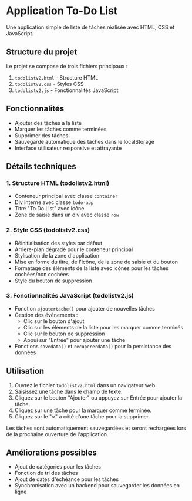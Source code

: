 # Application To-Do List

Une application simple de liste de tâches réalisée avec HTML, CSS et JavaScript.

## Structure du projet

Le projet se compose de trois fichiers principaux :

1. `todolistv2.html` - Structure HTML
2. `todolistv2.css` - Styles CSS
3. `todolistv2.js` - Fonctionnalités JavaScript

## Fonctionnalités

- Ajouter des tâches à la liste
- Marquer les tâches comme terminées
- Supprimer des tâches
- Sauvegarde automatique des tâches dans le localStorage
- Interface utilisateur responsive et attrayante

## Détails techniques

### 1. Structure HTML (todolistv2.html)

- Conteneur principal avec classe `container`
- Div interne avec classe `todo-app`
- Titre "To Do List" avec icône
- Zone de saisie dans un div avec classe `row`

### 2. Style CSS (todolistv2.css)

- Réinitialisation des styles par défaut
- Arrière-plan dégradé pour le conteneur principal
- Stylisation de la zone d'application
- Mise en forme du titre, de l'icône, de la zone de saisie et du bouton
- Formatage des éléments de la liste avec icônes pour les tâches cochées/non cochées
- Style du bouton de suppression

### 3. Fonctionnalités JavaScript (todolistv2.js)

- Fonction `ajoutertache()` pour ajouter de nouvelles tâches
- Gestion des événements :
  - Clic sur le bouton d'ajout
  - Clic sur les éléments de la liste pour les marquer comme terminés
  - Clic sur le bouton de suppression
  - Appui sur "Entrée" pour ajouter une tâche
- Fonctions `savedata()` et `recupererdata()` pour la persistance des données

## Utilisation

1. Ouvrez le fichier `todolistv2.html` dans un navigateur web.
2. Saisissez une tâche dans le champ de texte.
3. Cliquez sur le bouton "Ajouter" ou appuyez sur Entrée pour ajouter la tâche.
4. Cliquez sur une tâche pour la marquer comme terminée.
5. Cliquez sur le "×" à côté d'une tâche pour la supprimer.

Les tâches sont automatiquement sauvegardées et seront rechargées lors de la prochaine ouverture de l'application.

## Améliorations possibles

- Ajout de catégories pour les tâches
- Fonction de tri des tâches
- Ajout de dates d'échéance pour les tâches
- Synchronisation avec un backend pour sauvegarder les données en ligne
